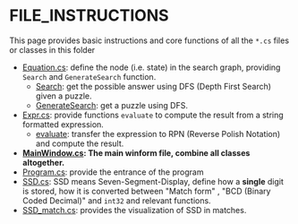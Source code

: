# FILE_INSTRUCTIONS
This page provides basic instructions and core functions of all the `*.cs` files or classes in this folder

* [Equation.cs](Equation.cs): define the node (i.e. state) in the search graph, providing `Search` and `GenerateSearch` function.
  - [Search](Equation.cs#L293): get the possible answer using DFS (Depth First Search) given a puzzle.
  - [GenerateSearch](Equation.cs#L490): get a puzzle using DFS.
* [Expr.cs](Expr.cs): provide functions `evaluate` to compute the result from a string formatted expression.
  - [evaluate](Expr.cs#L87): transfer the expression to RPN (Reverse Polish Notation) and compute the result.
* <b>[MainWindow.cs](MainWindow.cs): The main winform file, combine all classes altogether. </b>
* [Program.cs](Program.cs): provide the entrance of the program
* [SSD.cs](SSD.cs): SSD means Seven-Segment-Display, define how a <b>single</b> digit is stored, how it is converted between "Match form"
, "BCD (Binary Coded Decimal)" and `int32` and relevant functions.
* [SSD_match.cs](SSD_match.cs): provides the visualization of SSD in matches.
